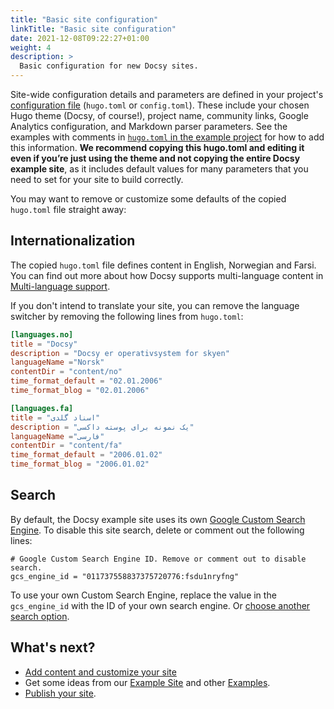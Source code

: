```yaml
---
title: "Basic site configuration"
linkTitle: "Basic site configuration"
date: 2021-12-08T09:22:27+01:00
weight: 4
description: >
  Basic configuration for new Docsy sites.
---
```


Site-wide configuration details and parameters are defined in your project's [configuration file] (`hugo.toml` or `config.toml`). These include your chosen Hugo theme (Docsy, of course!), project name, community links, Google Analytics configuration, and Markdown parser parameters. See the examples with comments in [`hugo.toml` in the example project](https://github.com/google/docsy-example/blob/main/hugo.toml) for how to add this information. **We recommend copying this hugo.toml and editing it even if you’re just using the theme and not copying the entire Docsy example site**, as it includes default values for many parameters that you need to set for your site to build correctly.

You may want to remove or customize some defaults of the copied `hugo.toml` file straight away:

## Internationalization

The copied `hugo.toml` file defines content in English, Norwegian and Farsi. You can find out more about how Docsy supports multi-language content in [Multi-language support](/docs/language/).

If you don't intend to translate your site, you can remove the language switcher by removing the following lines from `hugo.toml`:

```toml
[languages.no]
title = "Docsy"
description = "Docsy er operativsystem for skyen"
languageName ="Norsk"
contentDir = "content/no"
time_format_default = "02.01.2006"
time_format_blog = "02.01.2006"

[languages.fa]
title = "اسناد گلدی"
description = "یک نمونه برای پوسته داکسی"
languageName ="فارسی"
contentDir = "content/fa"
time_format_default = "2006.01.02"
time_format_blog = "2006.01.02"
```

## Search

By default, the Docsy example site uses its own [Google Custom Search Engine](https://cse.google.com/cse/all). To disable this site search, delete or comment out the following lines:

```
# Google Custom Search Engine ID. Remove or comment out to disable search.
gcs_engine_id = "011737558837375720776:fsdu1nryfng"
```

To use your own Custom Search Engine, replace the value in the `gcs_engine_id` with the ID of your own search engine. Or [choose another search option](/docs/adding-content/search).


## What's next?

* [Add content and customize your site](/docs/adding-content/)
* Get some ideas from our [Example Site](https://github.com/google/docsy-example) and other [Examples](/docs/examples/).
* [Publish your site](/docs/deployment/).

[configuration file]: https://gohugo.io/getting-started/configuration/#configuration-file
